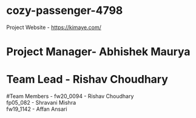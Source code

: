 # cozy-passenger-4798

Project Website - https://kimaye.com/

# Project Manager- Abhishek Maurya

# Team Lead - Rishav Choudhary

#Team Members - 
fw20_0094 - Rishav Choudhary	
fp05_082 - Shravani Mishra	
fw19_1142 - Affan Ansari			
